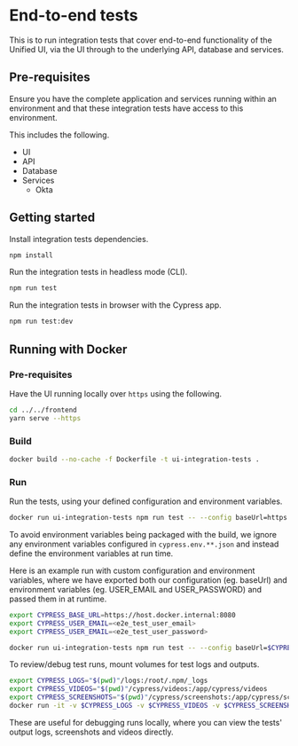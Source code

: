 # End-to-end tests

This is to run integration tests that cover end-to-end functionality of the
Unified UI, via the UI through to the underlying API, database and
services.

## Pre-requisites

Ensure you have the complete application and services running within an
environment and that these integration tests have access to this environment.

This includes the following.
- UI
- API
- Database
- Services
  - Okta

## Getting started

Install integration tests dependencies.

```sh
npm install
```

Run the integration tests in headless mode (CLI).

```sh
npm run test
```

Run the integration tests in browser with the Cypress app.

```sh
npm run test:dev
```

## Running with Docker

### Pre-requisites

Have the UI running locally over `https` using the following.

```sh
cd ../../frontend
yarn serve --https
```

### Build

```sh
docker build --no-cache -f Dockerfile -t ui-integration-tests .
```

### Run

Run the tests, using your defined configuration and environment variables.

```sh
docker run ui-integration-tests npm run test -- --config baseUrl=https://host.docker.internal:8080 --env FOO=foo,BAR=bar
```

To avoid environment variables being packaged with the build, we ignore any
environment variables configured in `cypress.env.**.json` and instead define
the environment variables at run time.

Here is an example run with custom configuration and environment variables,
where we have exported both our configuration (eg. baseUrl) and environment
variables (eg. USER_EMAIL and USER_PASSWORD) and passed them in at runtime.

```sh
export CYPRESS_BASE_URL=https://host.docker.internal:8080
export CYPRESS_USER_EMAIL=<e2e_test_user_email>
export CYPRESS_USER_EMAIL=<e2e_test_user_password>
```

```sh
docker run ui-integration-tests npm run test -- --config baseUrl=$CYPRESS_BASE_URL,video=true --env USER_EMAIL=$CYPRESS_USER_EMAIL,USER_PASSWORD=$CYPRESS_USER_PASSWORD
```

To review/debug test runs, mount volumes for test logs and outputs.

```sh
export CYPRESS_LOGS="$(pwd)"/logs:/root/.npm/_logs
export CYPRESS_VIDEOS="$(pwd)"/cypress/videos:/app/cypress/videos
export CYPRESS_SCREENSHOTS="$(pwd)"/cypress/screenshots:/app/cypress/screenshots
docker run -it -v $CYPRESS_LOGS -v $CYPRESS_VIDEOS -v $CYPRESS_SCREENSHOTS ui-integration-tests npm run test -- --config baseUrl=$CYPRESS_BASE_URL
```

These are useful for debugging runs locally, where you can view the tests'
output logs, screenshots and videos directly.
